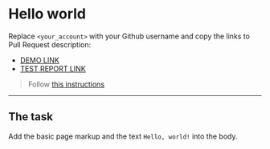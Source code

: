 # Hello world
Replace `<your_account>` with your Github username and copy the links to Pull Request description:
- [DEMO LINK](https://Yurii8Kryvoshein.github.io/layout_hello-world/)
- [TEST REPORT LINK](https://Yurii8Kryvoshein.github.io/layout_hello-world/report/html_report/)

> Follow [this instructions](https://mate-academy.github.io/layout_task-guideline/#how-to-solve-the-layout-tasks-on-github)
___

## The task 
Add the basic page markup and the text `Hello, world!` into the body.

